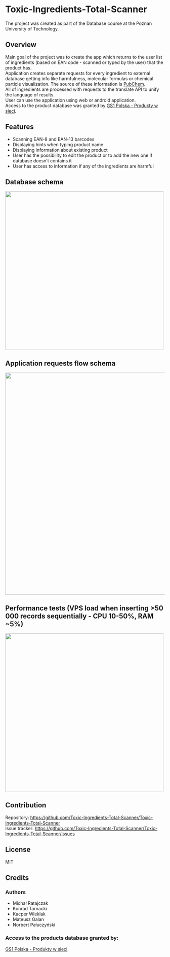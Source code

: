 # Toxic-Ingredients-Total-Scanner

The project was created as part of the Database course at the Poznan University of Technology.

## Overview
Main goal of the project was to create the app which returns to the user list of ingredients (based on EAN code - scanned or typed by the user) that the product has. <br/>
Application creates separate requests for every ingredient to external database getting info like harmfulness, molecular formulas or chemical particle visualization.
The source of these information is [PubChem](https://pubchem.ncbi.nlm.nih.gov/). <br/>
All of ingredients are processed with requests to the translate API to unify the language of results. <br/>
User can use the application using web or android application.
<br/>
Access to the product database was granted by [GS1 Polska - Produkty w sieci](http://produktywsieci.gs1.pl/).


## Features
- Scanning EAN-8 and EAN-13 barcodes
- Displaying hints when typing product name
- Displaying information about existing product
- User has the possibility to edit the product or to add the new one if database doesn’t contains it
- User has access to information if any of the ingredients are harmful 

## Database schema

<img src="https://i.imgur.com/tKgdoxw.png" style="width: 500px"/>

## Application requests flow schema 

<img src="https://i.imgur.com/ktFEnbP.png" style="width: 700px"/>

## Performance tests (VPS load when inserting >50 000 records sequentially - CPU 10-50%, RAM ~5%)

<img src="https://i.imgur.com/cIuLDAk.png" style="width: 500px"/>

## Contribution
Repository: https://github.com/Toxic-Ingredients-Total-Scanner/Toxic-Ingredients-Total-Scanner <br/>
Issue tracker: https://github.com/Toxic-Ingredients-Total-Scanner/Toxic-Ingredients-Total-Scanner/issues 

## License
MIT

## Credits
### Authors
- Michał Ratajczak 
- Konrad Tarnacki
- Kacper Wleklak 
- Mateusz Galan 
- Norbert Pałuczyński 
### Access to the products database granted by: 
[GS1 Polska - Produkty w sieci](http://produktywsieci.gs1.pl/)
